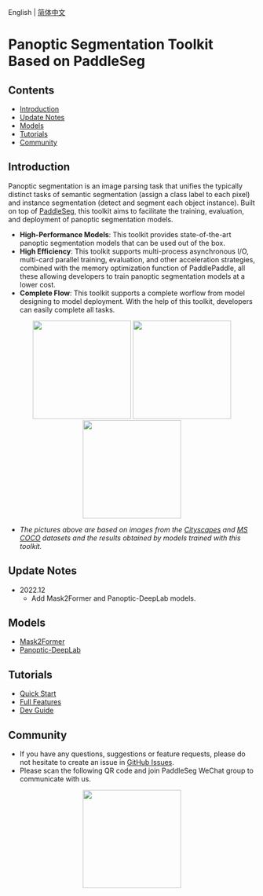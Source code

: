 English | [简体中文](README_CN.md)

# Panoptic Segmentation Toolkit Based on PaddleSeg

## Contents

+ [Introduction](#introduction)
+ [Update Notes](#update-notes)
+ [Models](#models)
+ [Tutorials](#tutorials)
+ [Community](#community)

## Introduction

Panoptic segmentation is an image parsing task that unifies the typically distinct tasks of semantic segmentation (assign a class label to each pixel) and instance segmentation (detect and segment each object instance). Built on top of [PaddleSeg](https://github.com/PaddlePaddle/PaddleSeg), this toolkit aims to facilitate the training, evaluation, and deployment of panoptic segmentation models.

+ **High-Performance Models**: This toolkit provides state-of-the-art panoptic segmentation models that can be used out of the box.
+ **High Efficiency**: This toolkit supports multi-process asynchronous I/O, multi-card parallel training, evaluation, and other acceleration strategies, combined with the memory optimization function of PaddlePaddle, all these allowing developers to train panoptic segmentation models at a lower cost.
+ **Complete Flow**: This toolkit supports a complete worflow from model designing to model deployment. With the help of this toolkit, developers can easily complete all tasks.

<p align="center">
<img src="https://user-images.githubusercontent.com/21275753/210925385-5021e2b6-2d73-4358-a9af-1e91cd9f008d.gif" height="200">
<img src="https://user-images.githubusercontent.com/21275753/210925394-57848331-0bd5-4c30-9fb0-03fc2a789936.gif" height="200">
<img src="https://user-images.githubusercontent.com/21275753/210925397-0b348fcf-b3f9-46cf-9512-b50278138658.gif" height="200">
</p>

+ *The pictures above are based on images from the [Cityscapes](https://www.cityscapes-dataset.com/) and [MS COCO](https://cocodataset.org/#home) datasets and the results obtained by models trained with this toolkit.*

## Update Notes

+ 2022.12
    - Add Mask2Former and Panoptic-DeepLab models.

## Models

+ [Mask2Former](configs/mask2former/README.md)
+ [Panoptic-DeepLab](configs/panoptic_deeplab/README.md)

## Tutorials
+ [Quick Start](docs/quick_start_en.md)
+ [Full Features](docs/full_features_en.md)
+ [Dev Guide](docs/dev_guide_en.md)

## Community

+ If you have any questions, suggestions or feature requests, please do not hesitate to create an issue in [GitHub Issues](https://github.com/PaddlePaddle/PaddleSeg/issues).
+ Please scan the following QR code and join PaddleSeg WeChat group to communicate with us.

<div align="center">
<img src="https://user-images.githubusercontent.com/48433081/174770518-e6b5319b-336f-45d9-9817-da12b1961fb1.jpg" width = "200" />  
</div>